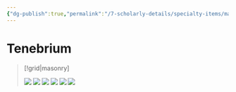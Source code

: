```yaml
---
{"dg-publish":true,"permalink":"/7-scholarly-details/specialty-items/materials/tenebrium/","noteIcon":""}
---
```


# Tenebrium

>[!grid|masonry]
>
>![](https://i.imgur.com/myyvoyj.png)
>![](https://i.imgur.com/pgTLzaf.png)
>![](https://i.imgur.com/CKaxmOd.png)
>![](https://i.imgur.com/cHMu8JB.png)
>![](https://i.imgur.com/foHJhyl.png)
>![](https://i.imgur.com/lTt8od0.png)







